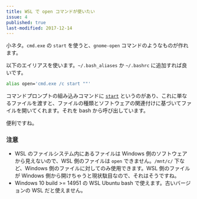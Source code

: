 ```yaml
---
title: WSL で open コマンドが使いたい
issue: 4
published: true
last-modified: 2017-12-14
---
```


小ネタ。`cmd.exe` の `start` を使うと、`gnome-open` コマンドのようなものが作れます。

<!--more-->

以下のエイリアスを使います。`~/.bash_aliases` か `~/.bashrc` に追加すれば良いです。

```sh
alias open='cmd.exe /c start ""'
```

コマンドプロンプトの組み込みコマンドに [`start`](https://ss64.com/nt/start.html) というのがあり、これに単なるファイルを渡すと、ファイルの種類とソフトウェアの関連付けに基づいてファイルを開いてくれます。それを bash から呼び出しています。

便利ですね。

### 注意

* WSL のファイルシステム内にあるファイルは Windows 側のソフトウェアから見えないので、WSL 側のファイルは `open` できません。`/mnt/c/` 下など、Windows 側のファイルに対してのみ使用できます。WSL 側のファイルが Windows 側から開けちゃうと現状駄目なので、それはそうですね。
* Windows 10 build >= 14951 の WSL Ubuntu bash で使えます。古いバージョンの WSL だと使えません。
